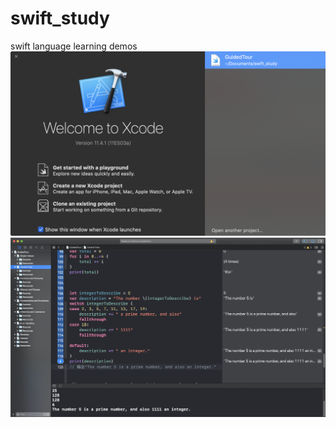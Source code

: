 # swift_study
swift language learning demos 
![image](https://github.com/moruoxian/swift_study/blob/master/IMG/WX20200508-093229%402x.png)
![image](https://github.com/moruoxian/swift_study/blob/master/IMG/WX20200508-093456%402x.png)
